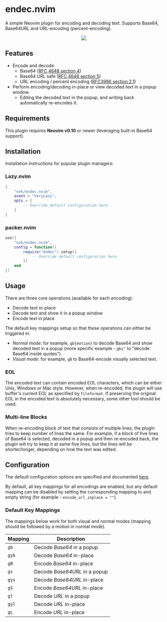 # endec.nvim

A simple Neovim plugin for encoding and decoding text.
Supports Base64, Base64URL and URL-encoding (percent-encoding).

<div align="center">
  <img src="https://github.com/user-attachments/assets/c0261a85-c860-48a3-9d93-fe4240308414" />
</div>

## Features

- Encode and decode:
  - Base64 ([RFC 4648 section 4](https://datatracker.ietf.org/doc/html/rfc4648#section-4))
  - Base64 URL safe ([RFC 4648 section 5](https://datatracker.ietf.org/doc/html/rfc4648#section-5))
  - URL encoding / percent encoding ([RFC3986 section 2.1](https://datatracker.ietf.org/doc/html/rfc3986#section-2.1))
- Perform encoding/decoding in-place or view decoded text in a popup window.
    - Editing the decoded text in the popup, and writing back automatically re-encodes it.

## Requirements

This plugin requires **Neovim v0.10** or newer (leveraging built-in Base64 support).

## Installation

Installation instructions for popular plugin managers:

### Lazy.nvim
```lua
{
    "ovk/endec.nvim",
    event = "VeryLazy",
    opts = {
        -- Override default configuration here
    }
}
```

### packer.nvim

```lua
use({
    "ovk/endec.nvim",
    config = function()
        require("endec").setup({
            -- Override default configuration here
        })
    end
})
```

## Usage

There are three core operations (available for each encoding):

- Decode text in-place
- Decode text and show it in a popup window
- Encode text in place

The default key mappings setup so that these operations can either be triggered in:

- *Normal mode*: for example, `gb{motion}` to decode Base64 and show decoded text in a popup (more specific example - `gbi"` to "decode Base64 inside quotes").
- *Visual mode*: for example, `gB` to Base64-encode visually selected text.

### EOL

The encoded text can contain encoded EOL characters, which can be either Unix, Windows or Mac style.
However, when re-encoded, the plugin will use buffer's current EOL as specified by `fileformat`.
If preserving the original EOL in the encoded text is absolutely necessary, some other tool should be used.

### Multi-line Blocks

When re-encoding block of text that consists of multiple lines, the plugin tries to keep number of lines the same.
For example, if a block of five lines of Base64 is selected, decoded in a popup and then re-encoded back,
the plugin will try to keep it at same five lines, but the lines will be shorter/longer, depending on how the text was edited.

## Configuration

The default configuration options are specified and documented [here](https://github.com/ovk/endec.nvim/blob/main/lua/endec/config.lua).

By default, all key mappings for all encodings are enabled, but any default mapping can be disabled by setting the corresponding mapping to and empty string
(for example - `encode_url_inplace = ""`).

### Default Key Mappings

The mappings below work for both visual and normal modes (mapping should be followed by a motion in normal mode).

| Mapping | Description |
| --- | --- |
| `gb` | Decode *Base64* in a popup |
| `gyb` | Decode *Base64* in-place |
| `gB` | Encode *Base64* in-place |
| `gs` | Decode *Base64URL* in a popup |
| `gys` | Decode *Base64URL* in-place |
| `gS` | Encode *Base64URL* in-place |
| `gl` | Decode *URL* in a popup |
| `gyl` | Decode *URL* in-place |
| `gL` | Encode *URL* in-place |


